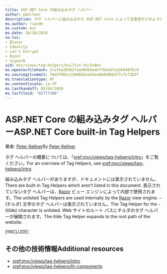 ```yaml
---
title: ASP.NET Core の組み込みタグ ヘルパー
author: pkellner
description: タグ ヘルパーに組み込まれた ASP.NET Core によって生産性がどのように向上するかをご確認ください。
ms.author: riande
ms.custom: mvc
ms.date: 10/10/2018
no-loc:
- Blazor
- Identity
- Let's Encrypt
- Razor
- SignalR
uid: mvc/views/tag-helpers/builtin-th/Index
ms.openlocfilehash: 2caf4a20302fa4d94b5eab7f814d7e22b048fbc8
ms.sourcegitcommit: 70e5f982c218db82aa54aa8b8d96b377cfc7283f
ms.translationtype: HT
ms.contentlocale: ja-JP
ms.lasthandoff: 05/04/2020
ms.locfileid: "82777398"
---
```

# <a name="aspnet-core-built-in-tag-helpers"></a><span data-ttu-id="50ea3-103">ASP.NET Core の組み込みタグ ヘルパー</span><span class="sxs-lookup"><span data-stu-id="50ea3-103">ASP.NET Core built-in Tag Helpers</span></span>

<span data-ttu-id="50ea3-104">著者: [Peter Kellner](https://peterkellner.net)</span><span class="sxs-lookup"><span data-stu-id="50ea3-104">By [Peter Kellner](https://peterkellner.net)</span></span>

<span data-ttu-id="50ea3-105">タグ ヘルパーの概要については、「<xref:mvc/views/tag-helpers/intro>」をご覧ください。</span><span class="sxs-lookup"><span data-stu-id="50ea3-105">For an overview of Tag Helpers, see <xref:mvc/views/tag-helpers/intro>.</span></span>

<span data-ttu-id="50ea3-106">組み込みタグ ヘルパーがありますが、ドキュメントには表示されていません。</span><span class="sxs-lookup"><span data-stu-id="50ea3-106">There are built-in Tag Helpers which aren't listed in this document.</span></span> <span data-ttu-id="50ea3-107">表示されていないタグ ヘルパーは、[Razor](xref:mvc/views/razor) ビュー エンジンによって内部で使用されます。</span><span class="sxs-lookup"><span data-stu-id="50ea3-107">The unlisted Tag Helpers are used internally by the [Razor](xref:mvc/views/razor) view engine.</span></span> <span data-ttu-id="50ea3-108">`~` (チルダ) 文字のタグ ヘルパーは表示されていません。</span><span class="sxs-lookup"><span data-stu-id="50ea3-108">The Tag Helper for the `~` (tilde) character is unlisted.</span></span> <span data-ttu-id="50ea3-109">Web サイトのルート パスにチルダのタグ ヘルパーが展開されます。</span><span class="sxs-lookup"><span data-stu-id="50ea3-109">The tilde Tag Helper expands to the root path of the website.</span></span>

[!INCLUDE[](~/includes/built-in-TH.md)]

## <a name="additional-resources"></a><span data-ttu-id="50ea3-110">その他の技術情報</span><span class="sxs-lookup"><span data-stu-id="50ea3-110">Additional resources</span></span>

* <xref:mvc/views/tag-helpers/intro>
* <xref:mvc/views/tag-helpers/th-components>
